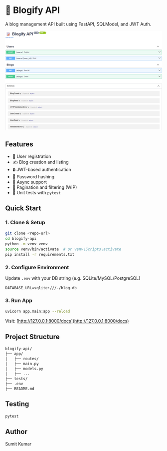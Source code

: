 # 📝 Blogify API

A blog management API built using FastAPI, SQLModel, and JWT Auth.

![alt text](image.png)

## Features

- 🧾 User registration
- ✍️ Blog creation and listing
- 🔒 JWT-based authentication
- 🧂 Password hashing
- 🚀 Async support
- 🔎 Pagination and filtering (WIP)
- 🧪 Unit tests with `pytest`

## Quick Start

### 1. Clone & Setup

```bash
git clone <repo-url>
cd blogify-api
python -m venv venv
source venv/bin/activate  # or venv\Scripts\activate
pip install -r requirements.txt
```

### 2. Configure Environment

Update `.env` with your DB string (e.g. SQLite/MySQL/PostgreSQL)

```env
DATABASE_URL=sqlite:///./blog.db
```

### 3. Run App

```bash
uvicorn app.main:app --reload
```

Visit: [http://127.0.0.1:8000/docs](http://127.0.0.1:8000/docs)

## Project Structure

```
blogify-api/
├── app/
│   ├── routes/
│   ├── main.py
│   ├── models.py
│   ├── ...
├── tests/
├── .env
├── README.md
```

## Testing

```bash
pytest
```

## Author

Sumit Kumar
